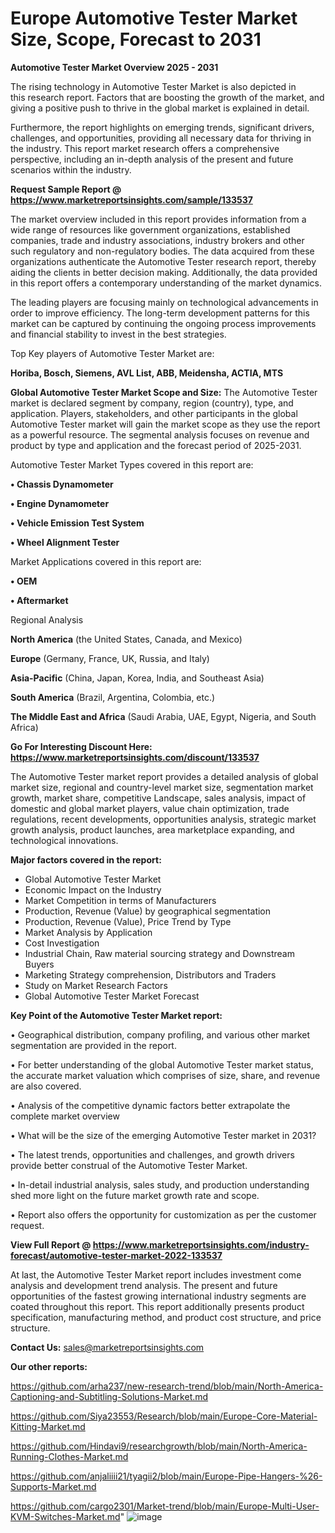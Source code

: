 # Europe Automotive Tester Market Size, Scope, Forecast to 2031

<Strong> Automotive Tester Market Overview 2025 - 2031</strong>

The rising technology in Automotive Tester Market is also depicted in this research report. Factors that are boosting the growth of the market, and giving a positive push to thrive in the global market is explained in detail.

Furthermore, the report highlights on emerging trends, significant drivers, challenges, and opportunities, providing all necessary data for thriving in the industry. This report market research offers a comprehensive perspective, including an in-depth analysis of the present and future scenarios within the industry.

<strong>Request Sample Report @ <a href=https://www.marketreportsinsights.com/sample/133537>https://www.marketreportsinsights.com/sample/133537</a></strong>

The market overview included in this report provides information from a wide range of resources like government organizations, established companies, trade and industry associations, industry brokers and other such regulatory and non-regulatory bodies. The data acquired from these organizations authenticate the Automotive Tester research report, thereby aiding the clients in better decision making. Additionally, the data provided in this report offers a contemporary understanding of the market dynamics.

The leading players are focusing mainly on technological advancements in order to improve efficiency. The long-term development patterns for this market can be captured by continuing the ongoing process improvements and financial stability to invest in the best strategies.

Top Key players of Automotive Tester Market are:

<strong>Horiba, Bosch, Siemens, AVL List, ABB, Meidensha, ACTIA, MTS</strong>

<strong><b>Global Automotive Tester Market Scope and Size:</b></strong>
The Automotive Tester market is declared segment by company, region (country), type, and application. Players, stakeholders, and other participants in the global Automotive Tester market will gain the market scope as they use the report as a powerful resource. The segmental analysis focuses on revenue and product by type and application and the forecast period of 2025-2031.

Automotive Tester Market Types covered in this report are:

<strong>• Chassis Dynamometer

• Engine Dynamometer

• Vehicle Emission Test System

• Wheel Alignment Tester</strong>

Market Applications covered in this report are:

<strong>• OEM

• Aftermarket</strong> 

Regional Analysis

<strong>North America</strong> (the United States, Canada, and Mexico)

<strong>Europe</strong> (Germany, France, UK, Russia, and Italy)

<strong>Asia-Pacific</strong> (China, Japan, Korea, India, and Southeast Asia)

<strong>South America</strong> (Brazil, Argentina, Colombia, etc.)

<strong>The Middle East and Africa</strong> (Saudi Arabia, UAE, Egypt, Nigeria, and South Africa)

<strong>Go For Interesting Discount Here: <a href=https://www.marketreportsinsights.com/discount/133537>https://www.marketreportsinsights.com/discount/133537</a></strong>

The Automotive Tester market report provides a detailed analysis of global market size, regional and country-level market size, segmentation market growth, market share, competitive Landscape, sales analysis, impact of domestic and global market players, value chain optimization, trade regulations, recent developments, opportunities analysis, strategic market growth analysis, product launches, area marketplace expanding, and technological innovations.

<strong><b>Major factors covered in the report:</b></strong>
<ul>
  <li>Global Automotive Tester Market </li>
  <li>Economic Impact on the Industry</li>
  <li>Market Competition in terms of Manufacturers</li>
  <li>Production, Revenue (Value) by geographical segmentation</li>
  <li>Production, Revenue (Value), Price Trend by Type</li>
  <li>Market Analysis by Application</li>
  <li>Cost Investigation</li>
  <li>Industrial Chain, Raw material sourcing strategy and Downstream Buyers</li>
  <li>Marketing Strategy comprehension, Distributors and Traders</li>
  <li>Study on Market Research Factors</li>
  <li>Global Automotive Tester Market Forecast</li>
</ul>

<strong><b>Key Point of the Automotive Tester Market report:</b></strong>

• Geographical distribution, company profiling, and various other market segmentation are provided in the report.

• For better understanding of the global Automotive Tester market status, the accurate market valuation which comprises of size, share, and revenue are also covered.

• Analysis of the competitive dynamic factors better extrapolate the complete market overview

• What will be the size of the emerging Automotive Tester market in 2031?

• The latest trends, opportunities and challenges, and growth drivers provide better construal of the Automotive Tester Market.

• In-detail industrial analysis, sales study, and production understanding shed more light on the future market growth rate and scope.

• Report also offers the opportunity for customization as per the customer request.

<strong><b>View Full Report @ <a href=https://www.marketreportsinsights.com/industry-forecast/automotive-tester-market-2022-133537>https://www.marketreportsinsights.com/industry-forecast/automotive-tester-market-2022-133537</a></b></strong>


At last, the Automotive Tester Market report includes investment come analysis and development trend analysis. The present and future opportunities of the fastest growing international industry segments are coated throughout this report. This report additionally presents product specification, manufacturing method, and product cost structure, and price structure.

<strong>Contact Us:</strong>
sales@marketreportsinsights.com

<strong>Our other reports:</strong>

<a href=https://github.com/arha237/new-research-trend/blob/main/North-America-Captioning-and-Subtitling-Solutions-Market.md>https://github.com/arha237/new-research-trend/blob/main/North-America-Captioning-and-Subtitling-Solutions-Market.md</a>

<a href=https://github.com/Siya23553/Research/blob/main/Europe-Core-Material-Kitting-Market.md>https://github.com/Siya23553/Research/blob/main/Europe-Core-Material-Kitting-Market.md</a>

<a href=https://github.com/Hindavi9/researchgrowth/blob/main/North-America-Running-Clothes-Market.md>https://github.com/Hindavi9/researchgrowth/blob/main/North-America-Running-Clothes-Market.md</a>

<a href=https://github.com/anjaliiii21/tyagii2/blob/main/Europe-Pipe-Hangers-%26-Supports-Market.md>https://github.com/anjaliiii21/tyagii2/blob/main/Europe-Pipe-Hangers-%26-Supports-Market.md</a>

<a href=https://github.com/cargo2301/Market-trend/blob/main/Europe-Multi-User-KVM-Switches-Market.md>https://github.com/cargo2301/Market-trend/blob/main/Europe-Multi-User-KVM-Switches-Market.md</a>"
![image](https://github.com/user-attachments/assets/ff3885e5-1f7b-4675-99a9-f5b43e3b9390)
